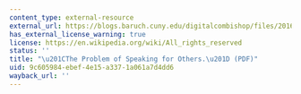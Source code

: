 ```yaml
---
content_type: external-resource
external_url: https://blogs.baruch.cuny.edu/digitalcombishop/files/2016/03/AlcoffProblemSpeakingForOthers.pdf
has_external_license_warning: true
license: https://en.wikipedia.org/wiki/All_rights_reserved
status: ''
title: "\u201CThe Problem of Speaking for Others.\u201D (PDF)"
uid: 9c605984-ebef-4e15-a337-1a061a7d4dd6
wayback_url: ''
---
```

